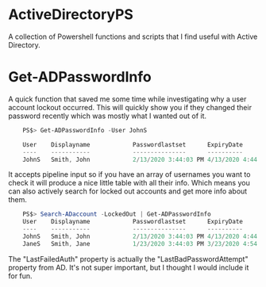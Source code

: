 # ActiveDirectoryPS
A collection of Powershell functions and scripts that I find useful with Active Directory.

# Get-ADPasswordInfo
A quick function that saved me some time while investigating why a user account lockout occurred. This will quickly show you if they changed their password recently which was mostly what I wanted out of it. 
```Powershell
    PS$> Get-ADPasswordInfo -User JohnS 

    User    Displayname            Passwordlastset      ExpiryDate           Lockedout LockoutTime LastFailedAuth
    ----    -----------            ---------------      ----------           --------- ----------- --------------
    JohnS   Smith, John            2/13/2020 3:44:03 PM 4/13/2020 4:44:03 PM     False             3/16/2020 7:16:02 AM
```
It accepts pipeline input so if you have an array of usernames you want to check it will produce a nice little table with all their info. Which means you can also actively search for locked out accounts and get more info about them.
```Powershell
    PS$> Search-ADaccount -LockedOut | Get-ADPasswordInfo
    User    Displayname            Passwordlastset      ExpiryDate           Lockedout LockoutTime              LastFailedAuth
    ----    -----------            ---------------      ----------           --------- -----------              --------------
    JohnS   Smith, John            2/13/2020 3:44:03 PM 4/13/2020 4:44:03 PM      True 3/16/2020 7:16:02 AM     3/16/2020 7:16:02 AM         
    JaneS   Smith, Jane            1/23/2020 3:44:03 PM 3/23/2020 4:54:03 PM      True 3/16/2020 7:16:02 AM  
```  
The "LastFailedAuth" property is actually the "LastBadPasswordAttempt" property from AD. It's not super important, but I thought I would include it for fun.